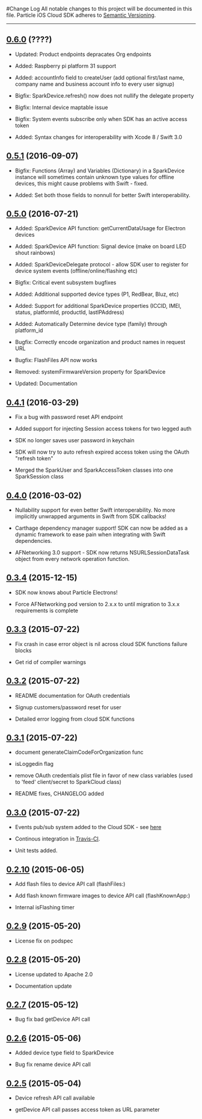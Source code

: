 #Change Log
All notable changes to this project will be documented in this file.
Particle iOS Cloud SDK adheres to [Semantic Versioning](http://semver.org/).

---
## [0.6.0](https://github.com/spark/spark-sdk-ios/releases/tag/0.6.0) (????)

* Updated: Product endpoints depracates Org endpoints

* Added: Raspberry pi platform 31 support

* Added: accountInfo field to createUser (add optional first/last name, company name and business account info to every user signup)

* Bigfix: SparkDevice.refresh() now does not nullify the delegate property 

* Bigfix: Internal device maptable issue

* Bigfix: System events subscribe only when SDK has an active access token

* Added: Syntax changes for interoperability with Xcode 8 / Swift 3.0

## [0.5.1](https://github.com/spark/spark-sdk-ios/releases/tag/0.5.1) (2016-09-07)

* Bigfix: Functions (Array) and Variables (Dictionary) in a SparkDevice instance will sometimes contain unknown type values for offline devices, this might cause problems with Swift - fixed.

* Added: Set both those fields to nonnull for better Swift interoperability.

## [0.5.0](https://github.com/spark/spark-sdk-ios/releases/tag/0.5.0) (2016-07-21)

* Added: SparkDevice API function: getCurrentDataUsage for Electron devices 

* Added: SparkDevice API function: Signal device (make on board LED shout rainbows)

* Added: SparkDeviceDelegate protocol - allow SDK user to register for device system events (offline/online/flashing etc) 

* Bigfix: Critical event subsystem bugfixes

* Added: Additional supported device types (P1, RedBear, Bluz, etc)

* Added: Support for additional SparkDevice properties (ICCID, IMEI, status, platformId, productId, lastIPAddress)

* Added: Automatically Determine device type (family) through platform_id

* Bugfix: Correctly encode organization and product names in request URL

* Bugfix: FlashFiles API now works

* Removed: systemFirmwareVersion property for SparkDevice

* Updated: Documentation

## [0.4.1](https://github.com/spark/spark-sdk-ios/releases/tag/0.4.1) (2016-03-29)

* Fix a bug with password reset API endpoint

* Added support for injecting Session access tokens for two legged auth

* SDK no longer saves user password in keychain 

* SDK will now try to auto refresh expired access token using the OAuth "refresh token"

* Merged the SparkUser and SparkAccessToken classes into one SparkSession class

## [0.4.0](https://github.com/spark/spark-sdk-ios/releases/tag/0.4.0) (2016-03-02)

* Nullability support for even better Swift interoperability. No more implicitly unwrapped arguments in Swift from SDK callbacks!

* Carthage dependency manager support! SDK can now be added as a dynamic framework to ease pain when integrating with Swift dependencies.

* AFNetworking 3.0 support - SDK now returns NSURLSessionDataTask object from every network operation function.

## [0.3.4](https://github.com/spark/spark-sdk-ios/releases/tag/0.3.4) (2015-12-15)

* SDK now knows about Particle Electrons!

* Force AFNetworking pod version to 2.x.x to until migration to 3.x.x requirements is complete

## [0.3.3](https://github.com/spark/spark-sdk-ios/releases/tag/0.3.3) (2015-07-22)

* Fix crash in case error object is nil across cloud SDK functions failure blocks

* Get rid of compiler warnings

## [0.3.2](https://github.com/spark/spark-sdk-ios/releases/tag/0.3.2) (2015-07-22)

* README documentation for OAuth credentials

* Signup customers/password reset for user

* Detailed error logging from cloud SDK functions

## [0.3.1](https://github.com/spark/spark-sdk-ios/releases/tag/0.3.1) (2015-07-22)

* document generateClaimCodeForOrganization func

* isLoggedin flag

* remove OAuth credentials plist file in favor of new class variables (used to 'feed' client/secret to SparkCloud class)

* README fixes, CHANGELOG added

## [0.3.0](https://github.com/spark/spark-sdk-ios/releases/tag/0.3.0) (2015-07-22)

* Events pub/sub system added to the Cloud SDK - see [here](https://github.com/spark/spark-sdk-ios/blob/master/README.md#events-sub-system)

* Continous integration in [Travis-CI](https://travis-ci.org/spark/spark-sdk-ios).

* Unit tests added.

## [0.2.10](https://github.com/spark/spark-sdk-ios/releases/tag/0.2.10) (2015-06-05)

* Add flash files to device API call (flashFiles:)

* Add flash known firmware images to device API call (flashKnownApp:)

* Internal isFlashing timer

## [0.2.9](https://github.com/spark/spark-sdk-ios/releases/tag/0.2.9) (2015-05-20)

* License fix on podspec

## [0.2.8](https://github.com/spark/spark-sdk-ios/releases/tag/0.2.8) (2015-05-20)

* License updated to Apache 2.0

* Documentation update

## [0.2.7](https://github.com/spark/spark-sdk-ios/releases/tag/0.2.7) (2015-05-12)

* Bug fix bad getDevice API call

## [0.2.6](https://github.com/spark/spark-sdk-ios/releases/tag/0.2.6) (2015-05-06)

* Added device type field to SparkDevice

* Bug fix rename device API call

## [0.2.5](https://github.com/spark/spark-sdk-ios/releases/tag/0.2.5) (2015-05-04)

* Device refresh API call available

* getDevice API call passes access token as URL parameter

